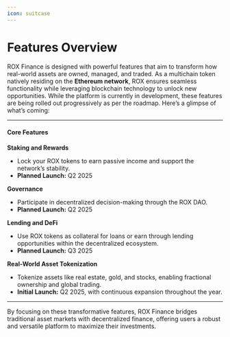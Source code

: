 ```yaml
---
icon: suitcase
---
```


# Features Overview

ROX Finance is designed with powerful features that aim to transform how real-world assets are owned, managed, and traded. As a multichain token natively residing on the **Ethereum network**, ROX ensures seamless functionality while leveraging blockchain technology to unlock new opportunities. While the platform is currently in development, these features are being rolled out progressively as per the roadmap. Here’s a glimpse of what’s coming:

***

#### Core Features

**Staking and Rewards**

* Lock your ROX tokens to earn passive income and support the network’s stability.
* **Planned Launch:** Q2 2025

**Governance**

* Participate in decentralized decision-making through the ROX DAO.
* **Planned Launch:** Q2 2025

**Lending and DeFi**

* Use ROX tokens as collateral for loans or earn through lending opportunities within the decentralized ecosystem.
* **Planned Launch:** Q3 2025

**Real-World Asset Tokenization**

* Tokenize assets like real estate, gold, and stocks, enabling fractional ownership and global trading.
* **Initial Launch:** Q2 2025, with continuous expansion throughout the year.

***

By focusing on these transformative features, ROX Finance bridges traditional asset markets with decentralized finance, offering users a robust and versatile platform to maximize their investments.
